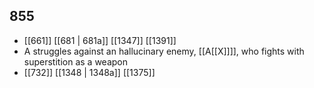 ## 855
- [[661]] [[681 | 681a]] [[1347]] [[1391]] 
- A struggles against an hallucinary enemy, [[A[[X]]]], who fights with superstition as a weapon
- [[732]] [[1348 | 1348a]] [[1375]] 

